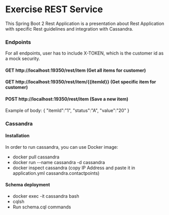 # Exercise REST Service
This Spring Boot 2 Rest Application is a presentation about Rest Application with
specific Rest guidelines and integration with Cassandra.

### Endpoints
For all endpoints, user has to include X-TOKEN, which is the customer id 
as a mock security.

#### GET http://localhost:19350/rest/item (Get all items for customer)

#### GET http://localhost:19350/rest/item/{{itemId}} (Get specific item for customer)

#### POST http://localhost:19350/rest/item (Save a new item)
Example of body:
{
	"itemId":"1",
	"status":"A",
	"value":"20"
}

### Cassandra
#### Installation
In order to run cassandra, you can use Docker image:
* docker pull cassandra
* docker run --name cassandra -d cassandra
* docker inspect cassandra (copy IP Address and paste it in application.yml cassandra.contactpoints)

#### Schema deployment
* docker exec -it cassandra bash
* cqlsh
* Run schema.cql commands